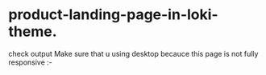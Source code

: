 # product-landing-page-in-loki-theme.
check output Make sure that u using desktop becauce this page is not fully responsive :-
